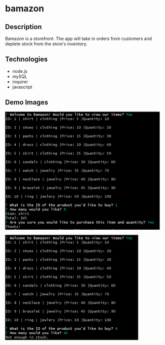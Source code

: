 # bamazon

## Description
Bamazon is a storefront. The app will take in orders from customers and deplete stock from the store's inventory. 

## Technologies
- node.js
- mySQL
- inquirer
- javascript

## Demo Images

![Bamazon-Image-1](images/bamazon1.PNG)

![Bamazon-Image-2](images/bamazon2.PNG)
